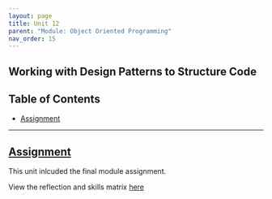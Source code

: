 ```yaml
---
layout: page
title: Unit 12
parent: "Module: Object Oriented Programming"
nav_order: 15
---
```


<h2>Working with Design Patterns to Structure Code</h2>

## Table of Contents
- [Assignment](#assignment)

---
## [Assignment](#assignment)
This unit inlcuded the final module assignment.  

View the reflection and skills matrix [here](/eportfolio/module_oop/assignment3.html)

